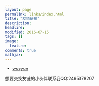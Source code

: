 ```yaml
---
layout: page
permalink: links/index.html
title: "友情链接"
description: 
headline: 
modified: 2016-07-15
tags: []
image: 
  feature: 
comments: true
mathjax: 
---
```


- [wooyun](http://www.wooyun.org/whitehats/sanwenkit)


<div class="alert alert-info" role="alert">
    想要交换友链的小伙伴联系我QQ:2495378207
</div>
